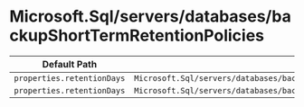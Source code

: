 # Microsoft.Sql/servers/databases/backupShortTermRetentionPolicies

| Default Path | Alias |
|---|---|
| `properties.retentionDays` | `Microsoft.Sql/servers/databases/backupShortTermRetentionPolicies/retentionDays` |
| `properties.retentionDays` | `Microsoft.Sql/servers/databases/backupShortTermRetentionPolicies/default.retentionDays` |

